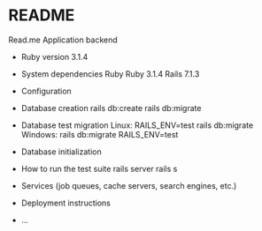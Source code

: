 # README

Read.me Application backend

- Ruby version
  3.1.4

- System dependencies
  Ruby Ruby 3.1.4
  Rails 7.1.3

- Configuration

- Database creation
  rails db:create
  rails db:migrate

- Database test migration
  Linux: RAILS_ENV=test rails db:migrate
  Windows: rails db:migrate RAILS_ENV=test

- Database initialization

- How to run the test suite
  rails server
  rails s

- Services (job queues, cache servers, search engines, etc.)

- Deployment instructions

- ...
